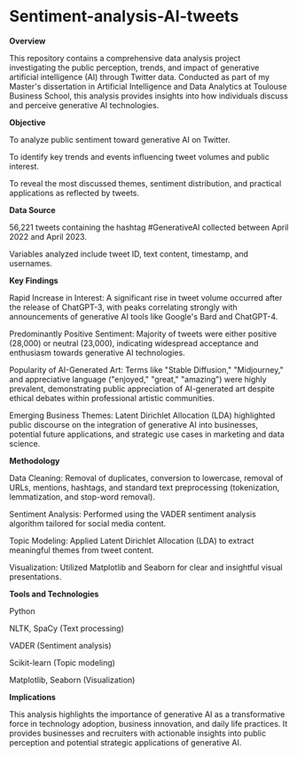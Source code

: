 # Sentiment-analysis-AI-tweets

**Overview**

This repository contains a comprehensive data analysis project investigating the public perception, trends, and impact of generative artificial intelligence (AI) through Twitter data. Conducted as part of my Master's dissertation in Artificial Intelligence and Data Analytics at Toulouse Business School, this analysis provides insights into how individuals discuss and perceive generative AI technologies.

**Objective**

To analyze public sentiment toward generative AI on Twitter.

To identify key trends and events influencing tweet volumes and public interest.

To reveal the most discussed themes, sentiment distribution, and practical applications as reflected by tweets.

**Data Source**

56,221 tweets containing the hashtag #GenerativeAI collected between April 2022 and April 2023.

Variables analyzed include tweet ID, text content, timestamp, and usernames.

**Key Findings**

Rapid Increase in Interest: A significant rise in tweet volume occurred after the release of ChatGPT-3, with peaks correlating strongly with announcements of generative AI tools like Google's Bard and ChatGPT-4.

Predominantly Positive Sentiment: Majority of tweets were either positive (28,000) or neutral (23,000), indicating widespread acceptance and enthusiasm towards generative AI technologies.

Popularity of AI-Generated Art: Terms like "Stable Diffusion," "Midjourney," and appreciative language ("enjoyed," "great," "amazing") were highly prevalent, demonstrating public appreciation of AI-generated art despite ethical debates within professional artistic communities.

Emerging Business Themes: Latent Dirichlet Allocation (LDA) highlighted public discourse on the integration of generative AI into businesses, potential future applications, and strategic use cases in marketing and data science.

**Methodology**

Data Cleaning: Removal of duplicates, conversion to lowercase, removal of URLs, mentions, hashtags, and standard text preprocessing (tokenization, lemmatization, and stop-word removal).

Sentiment Analysis: Performed using the VADER sentiment analysis algorithm tailored for social media content.

Topic Modeling: Applied Latent Dirichlet Allocation (LDA) to extract meaningful themes from tweet content.

Visualization: Utilized Matplotlib and Seaborn for clear and insightful visual presentations.

**Tools and Technologies**

Python

NLTK, SpaCy (Text processing)

VADER (Sentiment analysis)

Scikit-learn (Topic modeling)

Matplotlib, Seaborn (Visualization)

**Implications**

This analysis highlights the importance of generative AI as a transformative force in technology adoption, business innovation, and daily life practices. It provides businesses and recruiters with actionable insights into public perception and potential strategic applications of generative AI.


